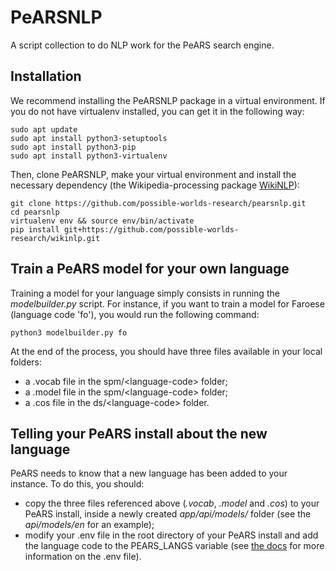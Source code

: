 # PeARSNLP

A script collection to do NLP work for the PeARS search engine.

## Installation

We recommend installing the PeARSNLP package in a virtual environment. If you do not have virtualenv installed, you can get it in the following way: 

```
sudo apt update
sudo apt install python3-setuptools
sudo apt install python3-pip
sudo apt install python3-virtualenv
```

Then, clone PeARSNLP, make your virtual environment and install the necessary dependency (the Wikipedia-processing package [WikiNLP](https://github.com/possible-worlds-research/wikinlp)):

```
git clone https://github.com/possible-worlds-research/pearsnlp.git
cd pearsnlp
virtualenv env && source env/bin/activate
pip install git+https://github.com/possible-worlds-research/wikinlp.git
```

## Train a PeARS model for your own language

Training a model for your language simply consists in running the *modelbuilder.py* script. For instance, if you want to train a model for Faroese (language code 'fo'), you would run the following command:


```
python3 modelbuilder.py fo
```

At the end of the process, you should have three files available in your local folders:

* a .vocab file in the spm/\<language-code\> folder;
* a .model file in the spm/\<language-code\> folder;
* a .cos file in the ds/\<language-code\> folder.


## Telling your PeARS install about the new language

PeARS needs to know that a new language has been added to your instance. To do this, you should:

* copy the three files referenced above (*.vocab*, *.model* and *.cos*) to your PeARS install, inside a newly created *app/api/models/<language-code>* folder (see the *api/models/en* for an example);
* modify your .env file in the root directory of your PeARS install and add the language code to the PEARS_LANGS variable (see [the docs](https://pears.readthedocs.io/en/latest/dotenv.html#language-settings) for more information on the .env file).

